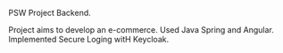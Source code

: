PSW Project Backend.

Project aims to develop an e-commerce. Used Java Spring and Angular. Implemented Secure Loging witH Keycloak.

